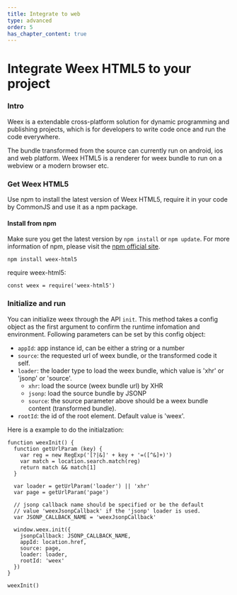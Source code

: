 ```yaml
---
title: Integrate to web
type: advanced
order: 5
has_chapter_content: true
---
```


# Integrate Weex HTML5 to your project

### Intro

Weex is a extendable cross-platform solution for dynamic programming and publishing projects, which is for developers to write code once and run the code everywhere.

The bundle transformed from the source can currently run on android, ios and web platform. Weex HTML5 is a renderer for weex bundle to run on a webview or a modern browser etc.

### Get Weex HTML5

Use npm to install the latest version of Weex HTML5, require it in your code by CommonJS and use it as a npm package.

#### Install from npm

Make sure you get the latest version by `npm install` or `npm update`. For more information of npm, please visit the [npm official site](https://docs.npmjs.com/).

```
npm install weex-html5
```

require weex-html5:

```
const weex = require('weex-html5')
```

### Initialize and run

You can initialize weex through the API `init`. This method takes a config object as the first argument to confirm the runtime infomation and environment. Following parameters can be set by this config object:

* `appId`: app instance id, can be either a string or a number
* `source`: the requested url of weex bundle, or the transformed code it self.
* `loader`: the loader type to load the weex bundle, which value is 'xhr' or 'jsonp' or 'source'.
  * `xhr`: load the source (weex bundle url) by XHR
  * `jsonp`: load the source bundle by JSONP
  * `source`: the source parameter above should be a weex bundle content (transformed bundle).
* `rootId`: the id of the root element. Default value is 'weex'.

Here is a example to do the initialzation:

```
function weexInit() {
  function getUrlParam (key) {
    var reg = new RegExp('[?|&]' + key + '=([^&]+)')
    var match = location.search.match(reg)
    return match && match[1]
  }

  var loader = getUrlParam('loader') || 'xhr'
  var page = getUrlParam('page')

  // jsonp callback name should be specified or be the default
  // value 'weexJsonpCallback' if the 'jsonp' loader is used.
  var JSONP_CALLBACK_NAME = 'weexJsonpCallback'

  window.weex.init({
    jsonpCallback: JSONP_CALLBACK_NAME,
    appId: location.href,
    source: page,
    loader: loader,
    rootId: 'weex'
  })
}

weexInit()
```



